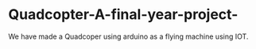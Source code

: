 # Quadcopter-A-final-year-project-
We have made a Quadcoper using arduino as a flying machine using IOT.
